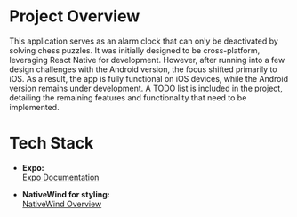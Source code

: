 # Project Overview
This application serves as an alarm clock that can only be deactivated by solving chess puzzles. It was initially designed to be cross-platform, leveraging React Native for development. However, after running into a few design challenges with the Android version, the focus shifted primarily to iOS. As a result, the app is fully functional on iOS devices, while the Android version remains under development. A TODO list is included in the project, detailing the remaining features and functionality that need to be implemented.
# Tech Stack
- **Expo:**  
  [Expo Documentation](https://expo.dev/)

- **NativeWind for styling:**  
  [NativeWind Overview](https://www.nativewind.dev/overview/)
